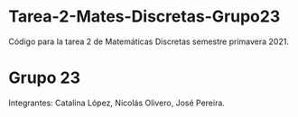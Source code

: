 # Tarea-2-Mates-Discretas-Grupo23
Código para la tarea 2 de Matemáticas Discretas semestre primavera 2021. 

# Grupo 23
Integrantes:
Catalina López, 
Nicolás Olivero, 
José Pereira.



